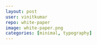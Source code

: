 ```yaml
---
layout: post
user: vinitkumar
repo: white-paper
image: white-paper.png
categories: [minimal, typography]
---
```


